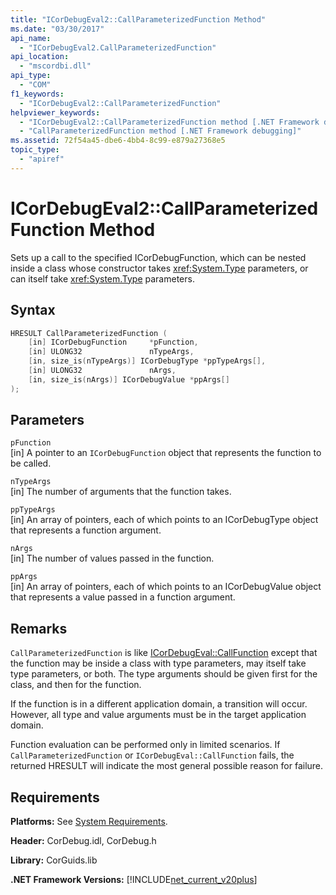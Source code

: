 ```yaml
---
title: "ICorDebugEval2::CallParameterizedFunction Method"
ms.date: "03/30/2017"
api_name: 
  - "ICorDebugEval2.CallParameterizedFunction"
api_location: 
  - "mscordbi.dll"
api_type: 
  - "COM"
f1_keywords: 
  - "ICorDebugEval2::CallParameterizedFunction"
helpviewer_keywords: 
  - "ICorDebugEval2::CallParameterizedFunction method [.NET Framework debugging]"
  - "CallParameterizedFunction method [.NET Framework debugging]"
ms.assetid: 72f54a45-dbe6-4bb4-8c99-e879a27368e5
topic_type: 
  - "apiref"
---
```

# ICorDebugEval2::CallParameterizedFunction Method
Sets up a call to the specified ICorDebugFunction, which can be nested inside a class whose constructor takes <xref:System.Type> parameters, or can itself take <xref:System.Type> parameters.  
  
## Syntax  
  
```cpp  
HRESULT CallParameterizedFunction (  
    [in] ICorDebugFunction     *pFunction,  
    [in] ULONG32               nTypeArgs,  
    [in, size_is(nTypeArgs)] ICorDebugType *ppTypeArgs[],  
    [in] ULONG32               nArgs,  
    [in, size_is(nArgs)] ICorDebugValue *ppArgs[]  
);  
```  
  
## Parameters  
 `pFunction`  
 [in] A pointer to an `ICorDebugFunction` object that represents the function to be called.  
  
 `nTypeArgs`  
 [in] The number of arguments that the function takes.  
  
 `ppTypeArgs`  
 [in] An array of pointers, each of which points to an ICorDebugType object that represents a function argument.  
  
 `nArgs`  
 [in] The number of values passed in the function.  
  
 `ppArgs`  
 [in] An array of pointers, each of which points to an ICorDebugValue object that represents a value passed in a function argument.  
  
## Remarks  
 `CallParameterizedFunction` is like [ICorDebugEval::CallFunction](../../../../docs/framework/unmanaged-api/debugging/icordebugeval-callfunction-method.md) except that the function may be inside a class with type parameters, may itself take type parameters, or both. The type arguments should be given first for the class, and then for the function.  
  
 If the function is in a different application domain, a transition will occur. However, all type and value arguments must be in the target application domain.  
  
 Function evaluation can be performed only in limited scenarios. If `CallParameterizedFunction` or `ICorDebugEval::CallFunction` fails, the returned HRESULT will indicate the most general possible reason for failure.  
  
## Requirements  
 **Platforms:** See [System Requirements](../../../../docs/framework/get-started/system-requirements.md).  
  
 **Header:** CorDebug.idl, CorDebug.h  
  
 **Library:** CorGuids.lib  
  
 **.NET Framework Versions:** [!INCLUDE[net_current_v20plus](../../../../includes/net-current-v20plus-md.md)]
